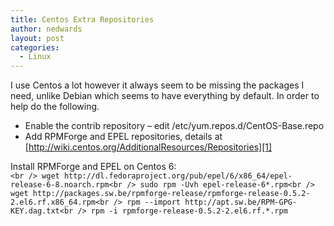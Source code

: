 ```yaml
---
title: Centos Extra Repositories
author: nedwards
layout: post
categories:
  - Linux
---
```

I use Centos a lot however it always seem to be missing the packages I need, unlike Debian which seems to have everything by default. In order to help do the following.

  * Enable the contrib repository &#8211; edit /etc/yum.repos.d/CentOS-Base.repo
  * Add RPMForge and EPEL repositories, details at [http://wiki.centos.org/AdditionalResources/Repositories][1]

Install RPMForge and EPEL on Centos 6:  
`<br />
wget http://dl.fedoraproject.org/pub/epel/6/x86_64/epel-release-6-8.noarch.rpm<br />
sudo rpm -Uvh epel-release-6*.rpm<br />
wget http://packages.sw.be/rpmforge-release/rpmforge-release-0.5.2-2.el6.rf.x86_64.rpm<br />
rpm --import http://apt.sw.be/RPM-GPG-KEY.dag.txt<br />
rpm -i rpmforge-release-0.5.2-2.el6.rf.*.rpm`

 [1]: http://wiki.centos.org/AdditionalResources/Repositories "http://wiki.centos.org/AdditionalResources/Repositories"

